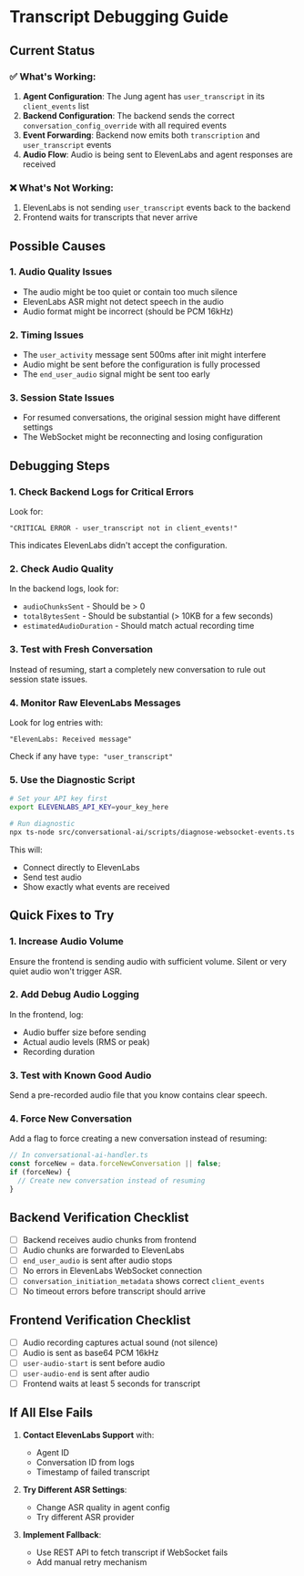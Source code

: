 # Transcript Debugging Guide

## Current Status

### ✅ What's Working:
1. **Agent Configuration**: The Jung agent has `user_transcript` in its `client_events` list
2. **Backend Configuration**: The backend sends the correct `conversation_config_override` with all required events
3. **Event Forwarding**: Backend now emits both `transcription` and `user_transcript` events
4. **Audio Flow**: Audio is being sent to ElevenLabs and agent responses are received

### ❌ What's Not Working:
1. ElevenLabs is not sending `user_transcript` events back to the backend
2. Frontend waits for transcripts that never arrive

## Possible Causes

### 1. Audio Quality Issues
- The audio might be too quiet or contain too much silence
- ElevenLabs ASR might not detect speech in the audio
- Audio format might be incorrect (should be PCM 16kHz)

### 2. Timing Issues
- The `user_activity` message sent 500ms after init might interfere
- Audio might be sent before the configuration is fully processed
- The `end_user_audio` signal might be sent too early

### 3. Session State Issues
- For resumed conversations, the original session might have different settings
- The WebSocket might be reconnecting and losing configuration

## Debugging Steps

### 1. Check Backend Logs for Critical Errors
Look for:
```
"CRITICAL ERROR - user_transcript not in client_events!"
```
This indicates ElevenLabs didn't accept the configuration.

### 2. Check Audio Quality
In the backend logs, look for:
- `audioChunksSent` - Should be > 0
- `totalBytesSent` - Should be substantial (> 10KB for a few seconds)
- `estimatedAudioDuration` - Should match actual recording time

### 3. Test with Fresh Conversation
Instead of resuming, start a completely new conversation to rule out session state issues.

### 4. Monitor Raw ElevenLabs Messages
Look for log entries with:
```
"ElevenLabs: Received message"
```
Check if any have `type: "user_transcript"`

### 5. Use the Diagnostic Script
```bash
# Set your API key first
export ELEVENLABS_API_KEY=your_key_here

# Run diagnostic
npx ts-node src/conversational-ai/scripts/diagnose-websocket-events.ts
```

This will:
- Connect directly to ElevenLabs
- Send test audio
- Show exactly what events are received

## Quick Fixes to Try

### 1. Increase Audio Volume
Ensure the frontend is sending audio with sufficient volume. Silent or very quiet audio won't trigger ASR.

### 2. Add Debug Audio Logging
In the frontend, log:
- Audio buffer size before sending
- Actual audio levels (RMS or peak)
- Recording duration

### 3. Test with Known Good Audio
Send a pre-recorded audio file that you know contains clear speech.

### 4. Force New Conversation
Add a flag to force creating a new conversation instead of resuming:
```typescript
// In conversational-ai-handler.ts
const forceNew = data.forceNewConversation || false;
if (forceNew) {
  // Create new conversation instead of resuming
}
```

## Backend Verification Checklist

- [ ] Backend receives audio chunks from frontend
- [ ] Audio chunks are forwarded to ElevenLabs
- [ ] `end_user_audio` is sent after audio stops
- [ ] No errors in ElevenLabs WebSocket connection
- [ ] `conversation_initiation_metadata` shows correct `client_events`
- [ ] No timeout errors before transcript should arrive

## Frontend Verification Checklist

- [ ] Audio recording captures actual sound (not silence)
- [ ] Audio is sent as base64 PCM 16kHz
- [ ] `user-audio-start` is sent before audio
- [ ] `user-audio-end` is sent after audio
- [ ] Frontend waits at least 5 seconds for transcript

## If All Else Fails

1. **Contact ElevenLabs Support** with:
   - Agent ID
   - Conversation ID from logs
   - Timestamp of failed transcript
   
2. **Try Different ASR Settings**:
   - Change ASR quality in agent config
   - Try different ASR provider
   
3. **Implement Fallback**:
   - Use REST API to fetch transcript if WebSocket fails
   - Add manual retry mechanism